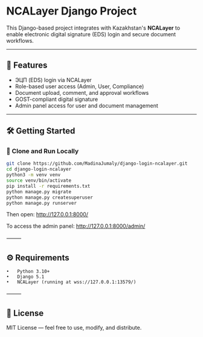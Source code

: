 # NCALayer Django Project

This Django-based project integrates with Kazakhstan's **NCALayer** to enable electronic digital signature (EDS) login and secure document workflows.

---

## 🚀 Features

- ЭЦП (EDS) login via NCALayer
- Role-based user access (Admin, User, Compliance)
- Document upload, comment, and approval workflows
- GOST-compliant digital signature
- Admin panel access for user and document management

---

## 🛠️ Getting Started

### 🔁 Clone and Run Locally

```bash
git clone https://github.com/MadinaJumaly/django-login-ncalayer.git
cd django-login-ncalayer
python3 -m venv venv
source venv/bin/activate
pip install -r requirements.txt
python manage.py migrate
python manage.py createsuperuser
python manage.py runserver
```

Then open: http://127.0.0.1:8000/

To access the admin panel:
http://127.0.0.1:8000/admin/

⸻

## ⚙️ Requirements
	•	Python 3.10+
	•	Django 5.1
	•	NCALayer (running at wss://127.0.0.1:13579/)

⸻

## 📄 License

MIT License — feel free to use, modify, and distribute.
